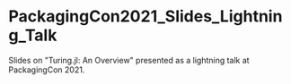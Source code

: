 # PackagingCon2021_Slides_Lightning_Talk
Slides on "Turing.jl: An Overview" presented as a lightning talk at PackagingCon 2021.
